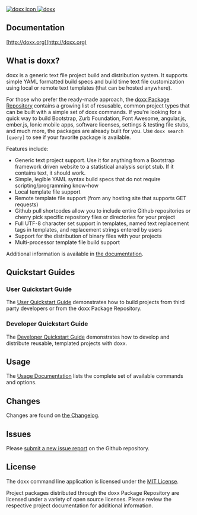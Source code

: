<a href="http://doxx.org"><img src="https://raw.githubusercontent.com/chrissimpkins/doxx-docs-server/master/img/target-64.png" alt="doxx icon">  <img src="https://raw.githubusercontent.com/chrissimpkins/doxx-docs-server/master/img/doxx-header.png" alt="doxx"></a>

## Documentation

[http://doxx.org](http://doxx.org)

## What is doxx?

doxx is a generic text file project build and distribution system. It supports simple YAML formatted build specs and build time text file customization using local or remote text templates (that can be hosted anywhere).

For those who prefer the ready-made approach, the [doxx Package Repository](https://github.com/doxx-repo) contains a growing list of resusable, common project types that can be built with a simple set of doxx commands.  If you're looking for a quick way to build Bootstrap, Zurb Foundation, Font Awesome, angular.js, ember.js, Ionic mobile apps, software licenses, settings & testing file stubs, and much more, the packages are already built for you.  Use `doxx search [query]` to see if your favorite package is available.   

Features include:

- Generic text project support.  Use it for anything from a Bootstrap framework driven website to a statistical analysis script stub.  If it contains text, it should work.
- Simple, legible YAML syntax build specs that do not require scripting/programming know-how
- Local template file support
- Remote template file support (from any hosting site that supports GET requests)
- Github pull shortcodes allow you to include entire Github repositories or cherry pick specific repository files or directories for your project
- Full UTF-8 character set support in templates, named text replacement tags in templates, and replacement strings entered by users
- Support for the distribution of binary files with your projects
- Multi-processor template file build support

Additional information is available in [the documentation](http://doxx.org).

## Quickstart Guides

### User Quickstart Guide


The [User Quickstart Guide](http://doxx.org/quickstart/user/) demonstrates how to build projects from third party developers or from the doxx Package Repository.


### Developer Quickstart Guide


The [Developer Quickstart Guide](http://doxx.org/quickstart/dev/) demonstrates how to develop and distribute reusable, templated projects with doxx.


## Usage

The [Usage Documentation](http://doxx.org/usage/syntax/) lists the complete set of available commands and options.


## Changes

Changes are found on [the Changelog](http://doxx.org/more/changelog/).


## Issues

Please [submit a new issue report](https://github.com/chrissimpkins/doxx/issues/new) on the Github repository.


## License

The doxx command line application is licensed under the [MIT License](https://github.com/chrissimpkins/doxx/blob/master/docs/LICENSE).

Project packages distributed through the doxx Package Repository are licensed under a variety of open source licenses.  Please review the respective project documentation for additional information.